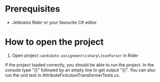 # Prerequisites
- Jetbrains Rider or your favourite C# editor

# How to open the project
1. Open project `candidate-assignment\csharp\JsonParser` in Rider

If the project loaded correctly, you should be able to run the project.
In the console type "{}" followed by an empty line to get output "{}".
You can also run the unit test in AttributeFirstJsonTransformerTests.cs.
